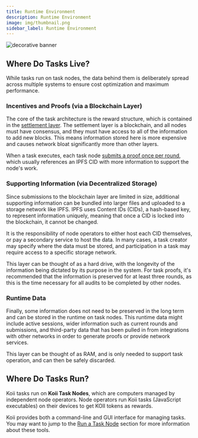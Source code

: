 ```yaml
---
title: Runtime Environment
description: Runtime Environment
image: img/thumbnail.png
sidebar_label: Runtime Environment
---
```


![decorative banner](/img/concepts/tasks/runtime-environment.svg)

## Where Do Tasks Live?

While tasks run on task nodes, the data behind them is deliberately spread across multiple systems to ensure cost optimization and maximum performance.

### Incentives and Proofs (via a Blockchain Layer)

The core of the task architecture is the reward structure, which is contained in the [settlement layer](/concepts/settlement-layer/k2-tick-tock-fast-blocks). The settlement layer is a blockchain, and all nodes must have consensus, and they must have access to all of the information to add new blocks. This means information stored here is more expensive and causes network bloat significantly more than other layers.

When a task executes, each task node [submits a proof once per round](/concepts/gradual-consensus/runtime-flow), which usually references an IPFS CID with more information to support the node's work.

### Supporting Information (via Decentralized Storage)

Since submissions to the blockchain layer are limited in size, additional supporting information can be bundled into larger files and uploaded to a storage network like IPFS. IPFS uses Content IDs (CIDs), a hash-based key, to represent information uniquely, meaning that once a CID is locked into the blockchain, it cannot be changed.

It is the responsibility of node operators to either host each CID themselves, or pay a secondary service to host the data. In many cases, a task creator may specify where the data must be stored, and participation in a task may require access to a specific storage network.

This layer can be thought of as a hard drive, with the longevity of the information being dictated by its purpose in the system. For task proofs, it's recommended that the information is preserved for at least three rounds, as this is the time necessary for all audits to be completed by other nodes.

### Runtime Data

Finally, some information does not need to be preserved in the long term and can be stored in the runtime on task nodes. This runtime data might include active sessions, wider information such as current rounds and submissions, and third-party data that has been pulled in from integrations with other networks in order to generate proofs or provide network services.

This layer can be thought of as RAM, and is only needed to support task operation, and can then be safely discarded.

## Where Do Tasks Run?

Koii tasks run on **Koii Task Nodes**, which are computers managed by independent node operators. Node operators run Koii tasks (JavaScript executables) on their devices to get KOII tokens as rewards.

Koii provides both a command-line and GUI interface for managing tasks. You may want to jump to the [Run a Task Node](/run-a-node/introduction/task-nodes) section for more information about these tools.
